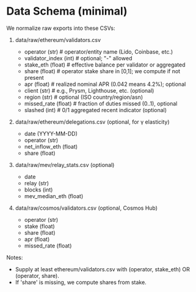 # Data Schema (minimal)

We normalize raw exports into these CSVs:

1) data/raw/ethereum/validators.csv
   - operator (str)         # operator/entity name (Lido, Coinbase, etc.)
   - validator_index (int)  # optional; "-" allowed
   - stake_eth (float)      # effective balance per validator or aggregated
   - share (float)          # operator stake share in [0,1]; we compute if not present
   - apr (float)            # realized nominal APR (0.042 means 4.2%); optional
   - client (str)           # e.g., Prysm, Lighthouse, etc. (optional)
   - region (str)           # optional (ISO country/region/asn)
   - missed_rate (float)    # fraction of duties missed (0..1), optional
   - slashed (int)          # 0/1 aggregated recent indicator (optional)

2) data/raw/ethereum/delegations.csv (optional, for γ elasticity)
   - date (YYYY-MM-DD)
   - operator (str)
   - net_inflow_eth (float)
   - share (float)

3) data/raw/mev/relay_stats.csv (optional)
   - date
   - relay (str)
   - blocks (int)
   - mev_median_eth (float)

4) data/raw/cosmos/validators.csv (optional, Cosmos Hub)
   - operator (str)
   - stake (float)
   - share (float)
   - apr (float)
   - missed_rate (float)

Notes:
- Supply at least ethereum/validators.csv with (operator, stake_eth) OR (operator, share).
- If 'share' is missing, we compute shares from stake.
